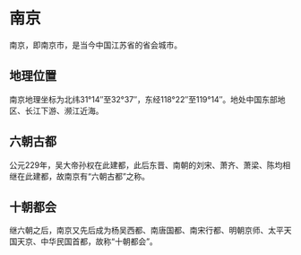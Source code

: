 # 南京

南京，即南京市，是当今中国江苏省的省会城市。

## 地理位置
南京地理坐标为北纬31°14″至32°37″，东经118°22″至119°14″。地处中国东部地区、长江下游、濒江近海。

## 六朝古都
公元229年，吴大帝孙权在此建都，此后东晋、南朝的刘宋、萧齐、萧梁、陈均相继在此建都，故南京有“六朝古都”之称。

## 十朝都会
继六朝之后，南京又先后成为杨吴西都、南唐国都、南宋行都、明朝京师、太平天国天京、中华民国首都，故称“十朝都会”。
